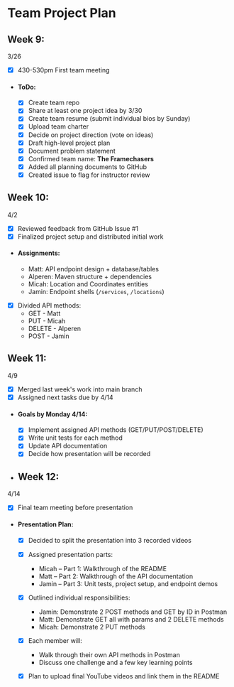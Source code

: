 # Team Project Plan

## Week 9:

3/26
- [x] 430-530pm First team meeting
- #### ToDo:
    - [x] Create team repo
    - [x] Share at least one project idea by 3/30
    - [x] Create team resume (submit individual bios by Sunday)
    - [x] Upload team charter
    - [x] Decide on project direction (vote on ideas)
    - [x] Draft high-level project plan
    - [x] Document problem statement
    - [x] Confirmed team name: **The Framechasers**
    - [x] Added all planning documents to GitHub
    - [x] Created issue to flag for instructor review

## Week 10:

4/2
- [x] Reviewed feedback from GitHub Issue #1
- [x] Finalized project setup and distributed initial work
- #### Assignments:
    - Matt: API endpoint design + database/tables
    - Alperen: Maven structure + dependencies
    - Micah: Location and Coordinates entities
    - Jamin: Endpoint shells (`/services`, `/locations`)
- [x] Divided API methods:
    - GET - Matt
    - PUT - Micah
    - DELETE - Alperen
    - POST - Jamin

## Week 11:

4/9
- [x] Merged last week's work into main branch
- [x] Assigned next tasks due by 4/14
- #### Goals by Monday 4/14:
    - [X] Implement assigned API methods (GET/PUT/POST/DELETE)
    - [X] Write unit tests for each method
    - [X] Update API documentation
    - [X] Decide how presentation will be recorded  
  
- ## Week 12:

4/14
- [x] Final team meeting before presentation
- #### Presentation Plan:
  - [x] Decided to split the presentation into 3 recorded videos
  - [x] Assigned presentation parts:
    - Micah – Part 1: Walkthrough of the README
    - Matt – Part 2: Walkthrough of the API documentation
    - Jamin – Part 3: Unit tests, project setup, and endpoint demos
  - [x] Outlined individual responsibilities:
    - Jamin: Demonstrate 2 POST methods and GET by ID in Postman
    - Matt: Demonstrate GET all with params and 2 DELETE methods
    - Micah: Demonstrate 2 PUT methods
  - [x] Each member will:
    - Walk through their own API methods in Postman
    - Discuss one challenge and a few key learning points
  - [x] Plan to upload final YouTube videos and link them in the README

